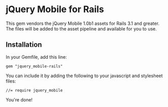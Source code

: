 # jQuery Mobile for Rails

This gem vendors the jQuery Mobile 1.0b1 assets for Rails 3.1 and greater. The files will be added to the asset pipeline and available for you to use.

## Installation

In your Gemfile, add this line:

    gem "jquery_mobile-rails"

You can include it by adding the following to your javascript and stylesheet files:

    //= require jquery_mobile

You're done!
